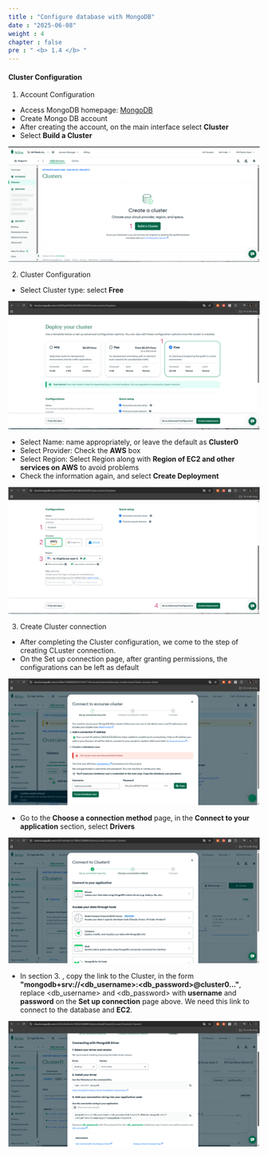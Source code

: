 ```yaml
---
title : "Configure database with MongoDB"
date : "2025-06-08"
weight : 4
chapter : false
pre : " <b> 1.4 </b> "
---
```


#### Cluster Configuration

1. Account Configuration

- Access MongoDB homepage: [MongoDB](https://account.mongodb.com/)
- Create Mongo DB account
- After creating the account, on the main interface select **Cluster**
- Select **Build a Cluster**

![Create Account](/static/images/1/DB.png?featherlight=false&width=90pc)

2. Cluster Configuration

- Select Cluster type: select **Free**

![Create Account](/static/images/1/DB1.png?featherlight=false&width=90pc)

- Select Name: name appropriately, or leave the default as **Cluster0**
- Select Provider: Check the **AWS** box
- Select Region: Select Region along with **Region of EC2 and other services on AWS** to avoid problems
- Check the information again, and select **Create Deployment**

![Create Account](/static/images/1/DB2.png?featherlight=false&width=90pc)

3. Create Cluster connection

- After completing the Cluster configuration, we come to the step of creating CLuster connection.
- On the Set up connection page, after granting permissions, the configurations can be left as default

![Create Account](/static/images/1/DB3.png?featherlight=false&width=90pc)

- Go to the **Choose a connection method** page, in the **Connect to your application** section, select **Drivers**

![Create Account](/static/images/1/DB4.png?featherlight=false&width=90pc)

- In section 3. , copy the link to the Cluster, in the form **"mongodb+srv://<db_username>:<db_password>@cluster0..."**, replace <db_username> and <db_password> with **username** and **password** on the **Set up connection** page above. We need this link to connect to the database and **EC2**.

![Create Account](/static/images/1/DB5.png?featherlight=false&width=90pc)
